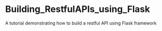 # Building_RestfulAPIs_using_Flask
A tutorial demonstrating how to build a restful API using Flask framework
